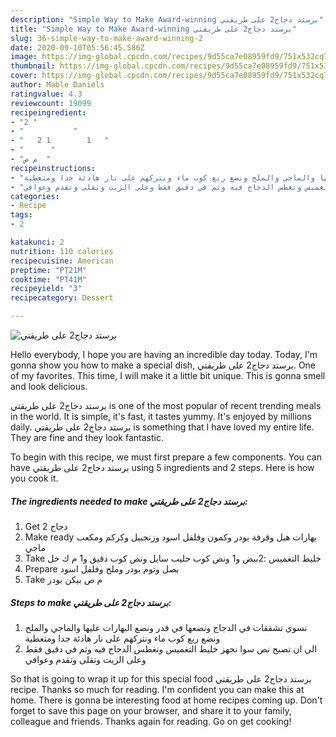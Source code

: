 ```yaml
---
description: "Simple Way to Make Award-winning برستد دجاج2 على طريقتي"
title: "Simple Way to Make Award-winning برستد دجاج2 على طريقتي"
slug: 36-simple-way-to-make-award-winning-2
date: 2020-09-10T05:56:45.586Z
image: https://img-global.cpcdn.com/recipes/9d55ca7e08959fd9/751x532cq70/الصورة-الرئيسية-لوصفةبرستد-دجاج2-على-طريقتي.jpg
thumbnail: https://img-global.cpcdn.com/recipes/9d55ca7e08959fd9/751x532cq70/الصورة-الرئيسية-لوصفةبرستد-دجاج2-على-طريقتي.jpg
cover: https://img-global.cpcdn.com/recipes/9d55ca7e08959fd9/751x532cq70/الصورة-الرئيسية-لوصفةبرستد-دجاج2-على-طريقتي.jpg
author: Mable Daniels
ratingvalue: 4.3
reviewcount: 19099
recipeingredient:
- "2 "
- "           "
- "   2 1        1   "
- "      "
- "م ص  "
recipeinstructions:
- "نسوي تشققات في الدجاج ونضعها في قدر ونضع البهارات عليها والماجي والملح ونضع ربع كوب ماء ونتركهم على نار هادئة جدا ومتغطية"
- "الى ان تصبح نص سوا نجهز خليط التغميس ونغطس الدجاج فيه وثم في دقيق فقط وعلى الزيت وتقلى وتقدم وعوافي"
categories:
- Recipe
tags:
- 2

katakunci: 2 
nutrition: 110 calories
recipecuisine: American
preptime: "PT21M"
cooktime: "PT41M"
recipeyield: "3"
recipecategory: Dessert

---
```



![برستد دجاج2 على طريقتي](https://img-global.cpcdn.com/recipes/9d55ca7e08959fd9/751x532cq70/الصورة-الرئيسية-لوصفةبرستد-دجاج2-على-طريقتي.jpg)

Hello everybody, I hope you are having an incredible day today. Today, I'm gonna show you how to make a special dish, برستد دجاج2 على طريقتي. One of my favorites. This time, I will make it a little bit unique. This is gonna smell and look delicious.



برستد دجاج2 على طريقتي is one of the most popular of recent trending meals in the world. It is simple, it's fast, it tastes yummy. It's enjoyed by millions daily. برستد دجاج2 على طريقتي is something that I have loved my entire life. They are fine and they look fantastic.


To begin with this recipe, we must first prepare a few components. You can have برستد دجاج2 على طريقتي using 5 ingredients and 2 steps. Here is how you cook it.

<!--inarticleads1-->

##### The ingredients needed to make برستد دجاج2 على طريقتي:

1. Get 2 دجاج
1. Make ready  بهارات هيل وقرفة بودر وكمون وفلفل اسود وزنجبيل وكركم ومكعب ماجي
1. Take  خليط التغميس :2بيض و1 ونص كوب حليب سايل ونص كوب دقيق و1 م ك خل
1. Prepare  بصل وتوم بودر وملح وفلفل اسود
1. Take م ص بيكن بودر




<!--inarticleads2-->

##### Steps to make برستد دجاج2 على طريقتي:

1. نسوي تشققات في الدجاج ونضعها في قدر ونضع البهارات عليها والماجي والملح ونضع ربع كوب ماء ونتركهم على نار هادئة جدا ومتغطية
1. الى ان تصبح نص سوا نجهز خليط التغميس ونغطس الدجاج فيه وثم في دقيق فقط وعلى الزيت وتقلى وتقدم وعوافي




So that is going to wrap it up for this special food برستد دجاج2 على طريقتي recipe. Thanks so much for reading. I'm confident you can make this at home. There is gonna be interesting food at home recipes coming up. Don't forget to save this page on your browser, and share it to your family, colleague and friends. Thanks again for reading. Go on get cooking!
